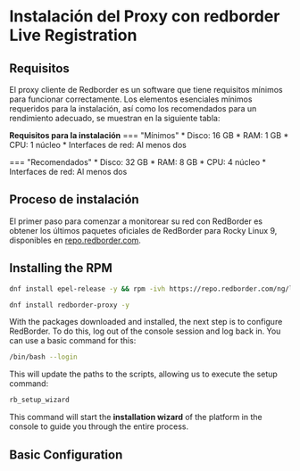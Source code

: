 # Instalación del Proxy con redborder Live Registration

## Requisitos

El proxy cliente de Redborder es un software que tiene requisitos mínimos para funcionar correctamente. Los elementos esenciales mínimos requeridos para la instalación, así como los recomendados para un rendimiento adecuado, se muestran en la siguiente tabla:

**Requisitos para la instalación**
=== "Mínimos"
    * Disco: 16 GB
    * RAM: 1 GB
    * CPU: 1 núcleo
    * Interfaces de red: Al menos dos

=== "Recomendados"
    * Disco: 32 GB
    * RAM: 8 GB
    * CPU: 4 núcleo
    * Interfaces de red: Al menos dos

## Proceso de instalación

El primer paso para comenzar a monitorear su red con RedBorder es obtener los últimos paquetes oficiales de RedBorder para Rocky Linux 9, disponibles en [repo.redborder.com](https://repo.redborder.com).

## Installing the RPM

``` bash title="Latest"
dnf install epel-release -y && rpm -ivh https://repo.redborder.com/ng/latest/rhel/9/x86_64/redborder-repo-latest-1.0.0-1.el9.rb.noarch.rpm
```

``` bash title="Proxy"
dnf install redborder-proxy -y
```

With the packages downloaded and installed, the next step is to configure RedBorder. To do this, log out of the console session and log back in. You can use a basic command for this:

``` bash title="Relogin"
/bin/bash --login
```

This will update the paths to the scripts, allowing us to execute the setup command:

``` bash title="Launch setup wizard"
rb_setup_wizard
```

This command will start the **installation wizard** of the platform in the console to guide you through the entire process.

## Basic Configuration